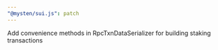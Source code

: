 ```yaml
---
"@mysten/sui.js": patch
---
```


Add convenience methods in RpcTxnDataSerializer for building staking transactions
